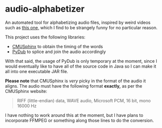 # audio-alphabetizer

An automated tool for alphabetizing audio files, inspired by weird videos such as [this one,](https://www.youtube.com/watch?v=5GFW-eEWXlc) which I find to be strangely funny for no particular reason.

This project uses the following libraries:
* [CMUSphinx](https://cmusphinx.github.io/) to obtain the timing of the words
* [PyDub](http://pydub.com/) to splice and join the audio accordingly 

With that said, the usage of PyDub is only temporary at the moment, since I would eventually like to have all of the source code in Java so I can make it all into one executable JAR file.

**Please note** that CMUSphinx is *very* picky in the format of the audio it aligns. The audio must have the following format **exactly,** as per the CMUSphinx website:

> RIFF (little-endian) data, WAVE audio, Microsoft PCM, 16 bit, mono 16000 Hz

I have nothing to work around this at the moment, but I have plans to incorporate FFMPEG or something along those lines to do the conversion.